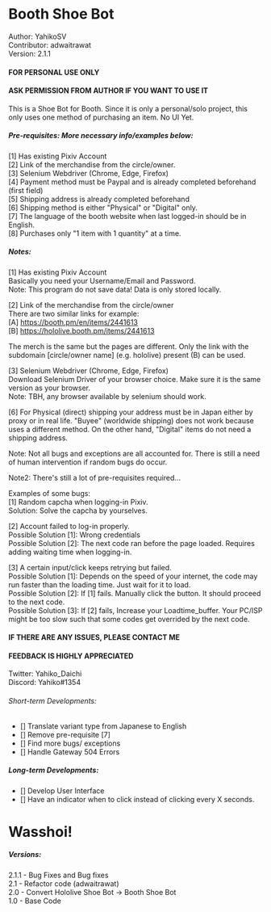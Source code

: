 # Booth Shoe Bot
Author: YahikoSV \
Contributor: adwaitrawat \
Version: 2.1.1

#### FOR PERSONAL USE ONLY
#### ASK PERMISSION FROM AUTHOR IF YOU WANT TO USE IT

This is a Shoe Bot for Booth. Since it is only a personal/solo project,
this only uses one method of purchasing an item. No UI Yet.

##### Pre-requisites: More necessary info/examples below: 
[1] Has existing Pixiv Account \
[2] Link of the merchandise from the circle/owner. \
[3] Selenium Webdriver (Chrome, Edge, Firefox) \
[4] Payment method must be Paypal and is already completed beforehand (first field) \
[5] Shipping address is already completed beforehand \
[6] Shipping method is either "Physical" or "Digital" only. \
[7] The language of the booth website when last logged-in should be in English. \
[8] Purchases only "1 item with 1 quantity" at a time.


##### Notes:

[1] Has existing Pixiv Account \
Basically you need your Username/Email and Password. \
Note: This program do not save data! Data is only stored locally.

[2] Link of the merchandise from the circle/owner \
There are two similar links for example: \
[A] https://booth.pm/en/items/2441613 \
[B] https://hololive.booth.pm/items/2441613 

The merch is the same but the pages are different. Only the link with the subdomain [circle/owner name] (e.g. hololive) present (B) can be used.

[3] Selenium Webdriver (Chrome, Edge, Firefox) \
Download Selenium Driver of your browser choice. Make sure it is the same version as your browser. \
Note: TBH, any browser available by selenium should work. 

[6] For Physical (direct) shipping your address must be in Japan either by proxy or in real life. "Buyee" (worldwide shipping) does not work because uses a different method. On the other hand, "Digital" items do not need a shipping address.

Note: Not all bugs and exceptions are all accounted for. There is still a need of human intervention if random bugs do occur.

Note2: There's still a lot of pre-requisites required...

Examples of some bugs: \
[1] Random capcha when logging-in Pixiv. \
Solution: Solve the capcha by yourselves.

[2] Account failed to log-in properly. \
Possible Solution [1]: Wrong credentials \
Possible Solution [2]: The next code ran before the page loaded. Requires adding waiting time when logging-in.

[3] A certain input/click keeps retrying but failed.\
Possible Solution [1]: Depends on the speed of your internet, the code may run faster than the loading time. Just wait for it to load.\
Possible Solution [2]: If [1] fails. Manually click the button. It should proceed to the next code. \
Possible Solution [3]: If [2] fails, Increase your Loadtime_buffer. Your PC/ISP might be too slow such that some codes get overrided by the next code.

#### IF THERE ARE ANY ISSUES, PLEASE CONTACT ME
#### FEEDBACK IS HIGHLY APPRECIATED 
Twitter: Yahiko_Daichi \
Discord: Yahiko#1354

###### Short-term Developments:
- [] Translate variant type from Japanese to English
- [] Remove pre-requisite [7]
- [] Find more bugs/ exceptions
- [] Handle Gateway 504 Errors

##### Long-term Developments: 
- [] Develop User Interface
- [] Have an indicator when to click instead of clicking every X seconds.

# Wasshoi!

##### Versions: 
2.1.1 - Bug Fixes and Bug fixes \
2.1 - Refactor code (adwaitrawat) \
2.0 - Convert Hololive Shoe Bot -> Booth Shoe Bot \
1.0 - Base Code
